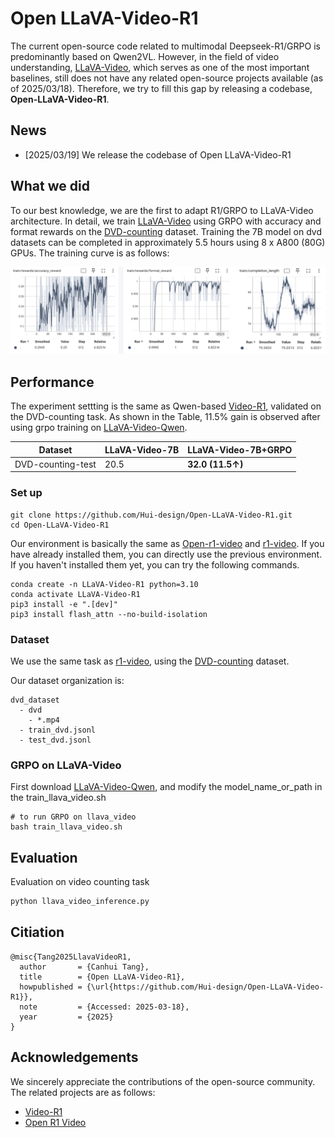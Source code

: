 # Open LLaVA-Video-R1

The current open-source code related to multimodal Deepseek-R1/GRPO is predominantly based on Qwen2VL.  However, in the field of video understanding, [LLaVA-Video](https://llava-vl.github.io/blog/2024-09-30-llava-video/), which serves as one of the most important baselines, still does not have any related open-source projects available (as of 2025/03/18). Therefore, we try to fill this gap by releasing a codebase, **Open-LLaVA-Video-R1**. 

## News
- [2025/03/19] We release the codebase of Open LLaVA-Video-R1

## What we did
To our best knowledge, we are the first to adapt R1/GRPO to LLaVA-Video architecture. In detail, we train [LLaVA-Video](https://llava-vl.github.io/blog/2024-09-30-llava-video/) using GRPO with accuracy and format rewards on the [DVD-counting](https://huggingface.co/datasets/Video-R1/DVD-counting) dataset. Training the 7B model on dvd datasets can be completed in approximately 5.5 hours using 8 x A800 (80G) GPUs. The training curve is as follows:

<img src="images\train.png" alt="7B_curve" style="zoom:90%;" />

## Performance
The experiment settting is the same as Qwen-based [Video-R1](https://github.com/tulerfeng/Video-R1), validated on the DVD-counting task. As shown in the Table, 11.5% gain is observed after using grpo training on [LLaVA-Video-Qwen](https://huggingface.co/lmms-lab/LLaVA-Video-7B-Qwen2).

<div align="center">

| Dataset           | LLaVA-Video-7B | LLaVA-Video-7B+GRPO |
| ----------------- | -------------- | ------------------- |
| DVD-counting-test | 20.5           | **32.0 (11.5↑)**    |
</div>

### Set up
```
git clone https://github.com/Hui-design/Open-LLaVA-Video-R1.git
cd Open-LLaVA-Video-R1
```
Our environment is basically the same as [Open-r1-video](https://github.com/Wang-Xiaodong1899/Open-R1-Video) and [r1-video](https://github.com/tulerfeng/Video-R1). If you have already installed them, you can directly use the previous environment. If you haven't installed them yet, you can try the following commands.
```
conda create -n LLaVA-Video-R1 python=3.10
conda activate LLaVA-Video-R1
pip3 install -e ".[dev]"
pip3 install flash_attn --no-build-isolation
```

### Dataset 
We use the same task as [r1-video](https://github.com/tulerfeng/Video-R1), using the [DVD-counting](https://huggingface.co/datasets/Video-R1/DVD-counting) dataset.

Our dataset organization is:
```
dvd_dataset
  - dvd
    - *.mp4
  - train_dvd.jsonl
  - test_dvd.jsonl
```


### GRPO on LLaVA-Video
First download [LLaVA-Video-Qwen](https://huggingface.co/lmms-lab/LLaVA-Video-7B-Qwen2), and modify the model_name_or_path in the train_llava_video.sh
```
# to run GRPO on llava_video
bash train_llava_video.sh
```


## Evaluation
Evaluation on video counting task

```bash
python llava_video_inference.py
```

## Citiation
```
@misc{Tang2025LlavaVideoR1,
  author       = {Canhui Tang},
  title        = {Open LLaVA-Video-R1},
  howpublished = {\url{https://github.com/Hui-design/Open-LLaVA-Video-R1}},
  note         = {Accessed: 2025-03-18},
  year         = {2025}
}
```

## Acknowledgements

We sincerely appreciate the contributions of the open-source community. The related projects are as follows:

+ [Video-R1](https://github.com/tulerfeng/Video-R1)
+ [Open R1 Video](https://github.com/Wang-Xiaodong1899/Open-R1-Video)

  

